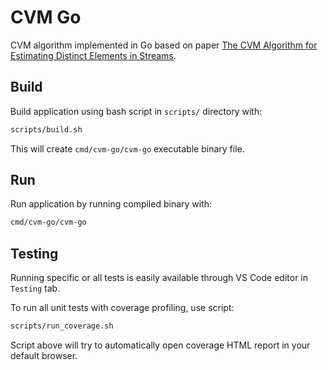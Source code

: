 # CVM Go

CVM algorithm implemented in Go based on paper [The CVM Algorithm for Estimating Distinct Elements in Streams](https://cs.stanford.edu/~knuth/papers/cvm-note.pdf).

## Build

Build application using bash script in ```scripts/``` directory with:

```bash
scripts/build.sh
```

This will create ```cmd/cvm-go/cvm-go``` executable binary file.

## Run

Run application by running compiled binary with:

```bash
cmd/cvm-go/cvm-go
```

## Testing

Running specific or all tests is easily available through VS Code editor in `Testing` tab.

To run all unit tests with coverage profiling, use script:

```bash
scripts/run_coverage.sh
```

Script above will try to automatically open coverage HTML report in your default browser.
